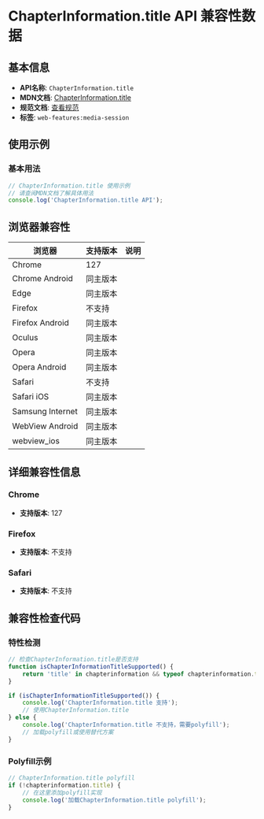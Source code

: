# ChapterInformation.title API 兼容性数据

## 基本信息

- **API名称**: `ChapterInformation.title`
- **MDN文档**: [ChapterInformation.title](https://developer.mozilla.org/docs/Web/API/ChapterInformation/title)
- **规范文档**: [查看规范](https://w3c.github.io/mediasession/#dom-chapterinformation-title)
- **标签**: `web-features:media-session`

## 使用示例

### 基本用法

```javascript
// ChapterInformation.title 使用示例
// 请查阅MDN文档了解具体用法
console.log('ChapterInformation.title API');
```

## 浏览器兼容性

| 浏览器 | 支持版本 | 说明 |
|--------|----------|------|
| Chrome | 127 |  |
| Chrome Android | 同主版本 |  |
| Edge | 同主版本 |  |
| Firefox | 不支持 |  |
| Firefox Android | 同主版本 |  |
| Oculus | 同主版本 |  |
| Opera | 同主版本 |  |
| Opera Android | 同主版本 |  |
| Safari | 不支持 |  |
| Safari iOS | 同主版本 |  |
| Samsung Internet | 同主版本 |  |
| WebView Android | 同主版本 |  |
| webview_ios | 同主版本 |  |

## 详细兼容性信息

### Chrome

- **支持版本**: 127

### Firefox

- **支持版本**: 不支持

### Safari

- **支持版本**: 不支持

## 兼容性检查代码

### 特性检测

```javascript
// 检查ChapterInformation.title是否支持
function isChapterInformationTitleSupported() {
    return 'title' in chapterinformation && typeof chapterinformation.title === 'function';
}

if (isChapterInformationTitleSupported()) {
    console.log('ChapterInformation.title 支持');
    // 使用ChapterInformation.title
} else {
    console.log('ChapterInformation.title 不支持，需要polyfill');
    // 加载polyfill或使用替代方案
}
```

### Polyfill示例

```javascript
// ChapterInformation.title polyfill
if (!chapterinformation.title) {
    // 在这里添加polyfill实现
    console.log('加载ChapterInformation.title polyfill');
}
```

